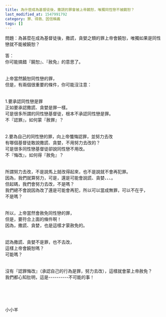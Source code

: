 ```yaml
---
title: 為什麼成為基督徒後，撒謊的罪會被上帝饒恕，唯獨同性戀不被饒恕？
last_modified_at: 1547991792
category: 罪、得救、因信稱義
tags: []
---
```


<p>問題：為甚麼在成為基督徒後，撒謊，貪婪之類的罪上帝會饒恕，唯獨如果是同性戀就不能被饒恕？<br/><br/><!--more-->答：<br/>你可能搞錯『饒恕』、『赦免』的意思了。<br/><br/> <br/>上帝當然饒恕同性戀的罪，<br/>但是，有兩個很重要的條件，你可能沒注意：<br/><br/> <br/>1.要承認同性戀是罪<br/>正如要承認撒謊、貪婪是罪一樣。<br/>可是很多所謂的同性戀基督徒，根本不承認同性戀是罪。<br/>不『認罪』，如何蒙『赦罪』？<br/><br/> <br/>2.要為自己的同性戀的罪，向上帝懺悔認罪，並努力去改<br/>有哪個基督徒敢說撒謊、貪婪，不用努力去改的？<br/>可是很多同性戀基督徒卻說同性戀不用改。<br/>不『悔改』，如何得『赦免』？<br/><br/><br/>所謂努力去改，不是說馬上就改得起來，也不是說就不會再犯罪。<br/>因為，我們就算努力，可是，還是可能會說謊、貪婪、、、。<br/>但起碼，我們會努力去改，不是嗎？<br/>我們總不會說因為改了還是可能會再犯，所以可以當成無罪，可以不在乎，<br/>不是嗎？<br/><br/> <br/>所以，上帝當然會赦免同性戀的罪，<br/>但是，要符合上面的條件啊！<br/>因為，撒謊、貪婪，也是這樣才蒙赦免的。<br/><br/><br/>認為撒謊、貪婪不是罪，也不去改，<br/>這樣上帝會饒恕嗎？<br/>可能嗎？<br/><br/><br/>沒有『認罪悔改』（承認自己的行為是罪，努力去改），這樣就會蒙上帝赦免？<br/>我們都心知肚明，這是----------不可能的事！<br/><br/><br/><br/><br/><br/>小小羊<br/><br/><br/><br/><br/><br/><br/>
</p>
